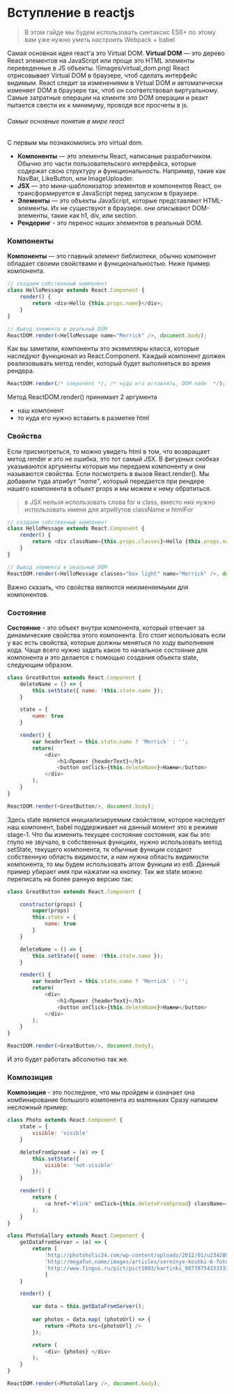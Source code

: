 # Вступление в reactjs
> В этом гайде мы будем использовать синтаксис ES6+
> по этому вам уже нужно уметь настроить Webpack + babel

Самая основная идея react'a это Virtual DOM.
**Virtual DOM** — это дерево React элементов на JavaScript или проще это HTML элементы переведенные в JS объекты.
!(images/virtual_dom.png)
 React отрисовывает Virtual DOM в браузере, чтоб сделать интерфейс видимым. React следит за изменениями в Virtual DOM и автоматически изменяет DOM в браузере так, чтоб он соответствовал виртуальному. Самые затратные операции на клиенте это DOM операции и реакт пытается свести их к минимуму, проводя все просчеты в js. 
###### Самые основные понятия в мире react 
С первым мы познакомились это virtual dom.

- **Компоненты** — это элементы React, написаные разработчиком. Обычно это части пользовательского интерфейса, которые содержат свою структуру и функциональность. Например, такие как NavBar, LikeButton, или ImageUploader.
- **JSX** — это мини-шаблонизатор элементов и компонентов React, он трансформируется в JavaScript перед запуском в браузере.
- **Элементы** — это объекты JavaScript, которые представляют HTML-элементы. Их не существуют в браузере. они описывают DOM-элементы, такие как h1, div, или section.
- **Рендеринг** - это перенос наших элементов в реальный DOM.

### Компоненты
**Компоненты** — это главный элемент библиотеки, обычно компонент обладает своими свойствами и функциональностью. Ниже пример компонента.
```javascript
// создаем собственный компонент
class HelloMessage extends React.Component {
	render() {
		return <div>Hello {this.props.name}</div>;
	}
}

// Вывод элемента в реальный DOM
ReactDOM.render(<HelloMessage name="Merrick" />, document.body);

```
Как вы заметили, компоненты это экземпляры класса, которые наследуют функционал из React.Component. Каждый компонент должен реализовывать метод render, который будет выполняться во время рендера.
```javascript
ReactDOM.render(/* component */, /* куда его вставлять, DOM node  */);
```
Метод ReactDOM.render() принимает 2 аргумента 

- наш компонент
- то куда его нужно вставить в разметке html

### Свойства
Если присмотреться, то можно увидеть html в том, что возвращает метод render и это не ошибка, это тот самый JSX. В фигурных скобках указываются аргументы которые мы передаем компоненту и они называются свойства. Если посмотреть в вызов React.render(). Мы добавили туда атрибут *"name"*, который передается при рендере нашего компонента в объект props и мы можем к нему обратиться. 
> в JSX нельзя использовать слова for и class, вместо них нужно использовать именя для атрибутов className и htmlFor

```javascript
// создаем собственный компонент
class HelloMessage extends React.Component {
	render() {
		return <div className={this.props.classes}>Hello {this.props.name}</div>;
	}
}

// Вывод элемента в реальный DOM
ReactDOM.render(<HelloMessage classes="box light" name="Merrick" />, document.body);

```
Важно сказать, что свойства являются неизменяемыми для компонентов.

### Состояние
**Состояние** - это объект внутри компонента, который отвечает за динамические свойства этого компонента. Его стоит использовать если у вас есть свойства, которые должны меняться по ходу выполнения кода. Чаще всего нужно задать какое то начальное состояние для компонента и это делается с помощью создания объекта state, следующим образом.

```javascript
class GreatButton extends React.Component {
	deleteName = () => {
		this.setState({ name: !this.state.name });
	}

	state = {
		name: true
	}

	render() {
		var headerText = this.state.name ? 'Merrick' : '';
		return(
			<div>
				<h1>Привет {headerText}</h1>
				<button onClick={this.deleteName}>Нажми</button>
			</div>
		);
	}
}

ReactDOM.render(<GreatButton/>, document.body);
```
Здесь state является инициализируемым свойством, которое наследует наш компонент, babel поддерживает на данный момент это в режиме stage-1. Что бы изменить текущее состояние состояния, как бы это глупо не звучало, в собственных функциях, нужно использовать метод setState, текущего компонента, тк обычные функции создают собственную область видимости, а нам нужна область видимости компонента, то мы будем использовать arrow функции из es6. Данный пример убирает имя при нажатии на кнопку.
Так же state можно переписать на более ранную версию так:
```javascript
class GreatButton extends React.Component {

	constructor(props) {
		super(props)
		this.state = {
			name: true
		}
	}

	deleteName = () => {
		this.setState({ name: !this.state.name });
	}

	render() {
		var headerText = this.state.name ? 'Merrick' : '';
		return(
			<div>
				<h1>Привет {headerText}</h1>
				<button onClick={this.deleteName}>Нажми</button>
			</div>
		);
	}
}

ReactDOM.render(<GreatButton/>, document.body);
```
И это будет работать абсолютно так же.

### Композиция
**Композиция** - это последнее, что мы пройдем и означает она комбинирование большого компонента из маленьких
Сразу напишем несложный пример: 
```javascript
class Photo extends React.Component {
	state = {
		visible: 'visible'
	}

	deleteFromSpread = (e) => {
		this.setState({
			visible: 'not-visible'
		});
	}

	render() {
		return (
			<a href="#link" onClick={this.deleteFromSpread} className={this.state.visible}><img src={this.props.src} alt="Test" /></a>
		);
	}
}

class PhotoGallary extends React.Component {
	getDataFromServer = (e) => {
		return [
			'http://photoholic24.com/wp-content/uploads/2012/01/u234280.jpg',
			'http://megafun.name/images/articles/sereznye-koshki-6-foto_1.jpg',
			'http://www.fingus.ru/pict/pict1003/kartinki_987787543333333.jpg'
			]
	}

	render() {

		var data = this.getDataFromServer();
		
		var photos = data.map( (photoUrl) => {
			return <Photo src={photoUrl} />
		});	

		return (
			<div> {photos} </div>
		);
	}
}

ReactDOM.render(<PhotoGallary />, document.body);
```

